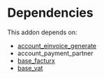 # Dependencies

This addon depends on:

- [account_einvoice_generate](../../odoo-bringout-oca-edi-framework-account_einvoice_generate)
- account_payment_partner
- [base_facturx](https://github.com/bringout/oca-edi)
- [base_vat](https://github.com/bringout/oca-ocb-core/tree/5ee733c06c9a8113e4e3fc04ef7a99c41bc0b970/odoo-bringout-oca-ocb-base_vat)
